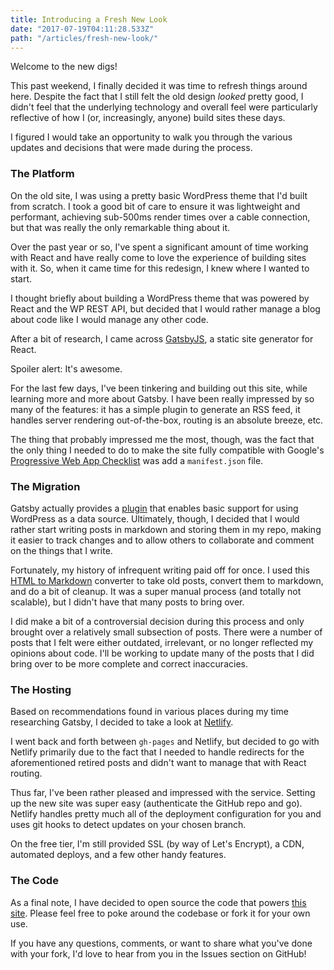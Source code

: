 ```yaml
---
title: Introducing a Fresh New Look
date: "2017-07-19T04:11:28.533Z"
path: "/articles/fresh-new-look/"
---
```


Welcome to the new digs!

This past weekend, I finally decided it was time to refresh things around here. Despite the fact that I still felt the old design *looked* pretty good, I didn't feel that the underlying technology and overall feel were particularly reflective of how I (or, increasingly, anyone) build sites these days.

I figured I would take an opportunity to walk you through the various updates and decisions that were made during the process.

### The Platform

On the old site, I was using a pretty basic WordPress theme that I'd built from scratch. I took a good bit of care to ensure it was lightweight and performant, achieving sub-500ms render times over a cable connection, but that was really the only remarkable thing about it.

Over the past year or so, I've spent a significant amount of time working with React and have really come to love the experience of building sites with it. So, when it came time for this redesign, I knew where I wanted to start.

I thought briefly about building a WordPress theme that was powered by React and the WP REST API, but decided that I would rather manage a blog about code like I would manage any other code.

After a bit of research, I came across [GatsbyJS](https://www.gatsbyjs.org/), a static site generator for React.

Spoiler alert: It's awesome.

For the last few days, I've been tinkering and building out this site, while learning more and more about Gatsby. I have been really impressed by so many of the features: it has a simple plugin to generate an RSS feed, it handles server rendering out-of-the-box, routing is an absolute breeze, etc.

The thing that probably impressed me the most, though, was the fact that the only thing I needed to do to make the site fully compatible with Google's [Progressive Web App Checklist](https://developers.google.com/web/progressive-web-apps/checklist) was add a `manifest.json` file.

### The Migration

Gatsby actually provides a [plugin](https://www.gatsbyjs.org/packages/gatsby-source-wordpress/) that enables basic support for using WordPress as a data source. Ultimately, though, I decided that I would rather start writing posts in markdown and storing them in my repo, making it easier to track changes and to allow others to collaborate and comment on the things that I write.

Fortunately, my history of infrequent writing paid off for once. I used this [HTML to Markdown](https://domchristie.github.io/to-markdown/) converter to take old posts, convert them to markdown, and do a bit of cleanup. It was a super manual process (and totally not scalable), but I didn't have that many posts to bring over. 

I did make a bit of a controversial decision during this process and only brought over a relatively small subsection of posts. There were a number of posts that I felt were either outdated, irrelevant, or no longer reflected my opinions about code. I'll be working to update many of the posts that I did bring over to be more complete and correct inaccuracies. 

### The Hosting

Based on recommendations found in various places during my time researching Gatsby, I decided to take a look at [Netlify](https://netlify.com). 

I went back and forth between `gh-pages` and Netlify, but decided to go with Netlify primarily due to the fact that I needed to handle redirects for the aforementioned retired posts and didn't want to manage that with React routing. 

Thus far, I've been rather pleased and impressed with the service. Setting up the new site was super easy (authenticate the GitHub repo and go). Netlify handles pretty much all of the deployment configuration for you and uses git hooks to detect updates on your chosen branch.

On the free tier, I'm still provided SSL (by way of Let's Encrypt), a CDN, automated deploys, and a few other handy features.

### The Code

As a final note, I have decided to open source the code that powers [this site](https://github.com/jonbellah/jonbellah.com). Please feel free to poke around the codebase or fork it for your own use.

If you have any questions, comments, or want to share what you've done with your fork, I'd love to hear from you in the Issues section on GitHub!